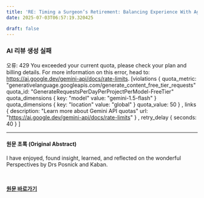 ```yaml
---
title: 'RE: Timing a Surgeon’s Retirement: Balancing Experience With Age-Related Decline'
date: 2025-07-03T06:57:19.320425

draft: false
---
```


### AI 리뷰 생성 실패
오류: 429 You exceeded your current quota, please check your plan and billing details. For more information on this error, head to: https://ai.google.dev/gemini-api/docs/rate-limits. [violations {
  quota_metric: "generativelanguage.googleapis.com/generate_content_free_tier_requests"
  quota_id: "GenerateRequestsPerDayPerProjectPerModel-FreeTier"
  quota_dimensions {
    key: "model"
    value: "gemini-1.5-flash"
  }
  quota_dimensions {
    key: "location"
    value: "global"
  }
  quota_value: 50
}
, links {
  description: "Learn more about Gemini API quotas"
  url: "https://ai.google.dev/gemini-api/docs/rate-limits"
}
, retry_delay {
  seconds: 40
}
]

---

#### 원문 초록 (Original Abstract)
I have enjoyed, found insight, learned, and reflected on the wonderful Perspectives by Drs Posnick and Kaban.

<br>

**[원문 바로가기](https://www.joms.org/article/S0278-2391(25)00246-0/fulltext?rss=yes)**
